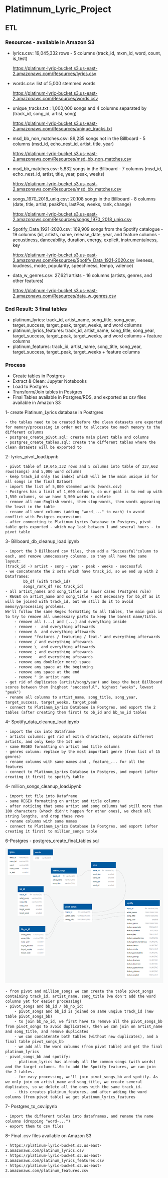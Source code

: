 # Platimnum_Lyric_Project

## ETL

### Resources - available in Amazon S3
- lyrics.csv: 19,045,332 rows - 5 columns (track_id, mxm_id, word, count, is_test)

	https://platinum-lyric-bucket.s3.us-east-2.amazonaws.com/Resources/lyrics.csv
- words.csv: list of 5,000 stemmed words

	https://platinum-lyric-bucket.s3.us-east-2.amazonaws.com/Resources/words.csv
- unique_tracks.txt : 1,000,000 songs and 4 columns separated by  <SEP> (track_id, song_id, artist, song)

	https://platinum-lyric-bucket.s3.us-east-2.amazonaws.com/Resources/unique_tracks.txt
- msd_bb_non_matches.csv: 89,235 songs not in the Billboard - 5 columns (msd_id, echo_nest_id, artist, title, year)

	https://platinum-lyric-bucket.s3.us-east-2.amazonaws.com/Resources/msd_bb_non_matches.csv	
- msd_bb_matches.csv: 5,832 songs in the Billboard - 7 columns (msd_id, echo_nest_id, artist, title, year, peak, weeks)

	https://platinum-lyric-bucket.s3.us-east-2.amazonaws.com/Resources/msd_bb_matches.csv
- songs_1970_2018_uniq.csv: 20,108 songs in the Billboard - 8 columns (date, title, artist, peakPos, lastPos, weeks, rank, change)

	https://platinum-lyric-bucket.s3.us-east-2.amazonaws.com/Resources/songs_1970_2018_uniq.csv	
- Spotify_Data_1921-2020.csv: 169,909 songs from the Spotify catalogue - 19 columns (id, artists, name, release_date, year, and feature columns - acoustiness, danceability, duration, energy, explicit, instrumentalness, key

	https://platinum-lyric-bucket.s3.us-east-2.amazonaws.com/Resources/Spotify_Data_1921-2020.csv
liveness, loudness, mode, popularity, speechiness, tempo, valence)
- data_w_genres.csv: 27,621 artists - 16 columns (artists, genres, and other features)

	https://platinum-lyric-bucket.s3.us-east-2.amazonaws.com/Resources/data_w_genres.csv

### End Result: 3 final tables

- platinum_lyrics: track_id, artist_name, song_title, song_year, target_success, target_peak, target_weeks, and word columns
- platinum_lyrics_features: track_id, artist_name, song_title, song_year, target_success, target_peak, target_weeks, and word columns + feature columns
- platinum_features: track_id, artist_name, song_title, song_year, target_success, target_peak, target_weeks + feature columns

### Process

- Create tables in Postgres	
- Extract & Clean: Jupyter Notebooks
- Load to Postgres
- Transform/Join tables in Postgres
- Final Tables available in Postgres/RDS, and exported as csv files available in Amazon S3


1- create Platinum_Lyrics database in Postrgres

	- the tables need to be created before the clean datasets are exported for memory/processing in order not to allocate too much memory to the different columns
	- postgres_create_pivot.sql: create main pivot table and columns
	- postgres_create_tables.sql: create the different tables where the clean datasets will be exported to

2- lyrics_pivot_load.ipynb

	- pivot table of 19,045,332 rows and 5 columns into table of 237,662 rows(songs) and 5,000 word columns
	- keep track_id only (as index) which will be the main unique id for all songs in the final Dataset
	- import the list of 5,000 stemmed words (words.csv)
	- Postgres has a limit of 1,600 columns, so our goal is to end up with 1,550 columns, so we have 3,500 words to delete
	- remove all non-English words, then stop-words, then words appearing the least in the table
	- rename all word columns (adding "word_..." to each) to avoid conflict with Postgres expressions
	- after connecting to Platinum_Lyrics Database in Postgres, pivot table gets exported - which may last between 1 and several hours - to pivot table

3- Billboard_db_cleanup_load.ipynb

	- import the 3 Billboard csv files, then add a "Successful"column to each, and remove unnecessary columns, so they all have the same layout:
	(track_id -) artist - song - year - peak - weeks - successful
	- we concatenate the 2 sets which have track_id, so we end up with 2 Dataframes:
			bb_df (with track_id)
			songs_rank_df (no track_id)
	- all artist_names and song_titles in lower cases (Postgres rule)
	- REGEX on artist_name and song_title - not necessary for bb_df as it will be joined with track_id, but we still do it to avoid memory/processing problems.
	We'll follow the same Regex formatting to all tables, the main goal is to try to remove all unecessary parts to keep the barest name/title.
		- remove all (...) and [...] and everything inside
		- remove -  and everything aftewards
		- remove &  and everything aftewards
		- remove "features / featuring / feat." and everything afterwards
		- remove / and everything aftewards
		- remove \  and everything aftewards
		- remove ; and everything aftewards
		- remove _ and everything aftewards
		- remove any double(or more) space
		- remove any space at the beginning
		- remove any space at the end
		- remove " in artist name
	- get rid of duplicates (artist/song/year) and keep the best Billboard scores between them (highest "successful", highest "weeks", lowest "peak")
	- rename all columns to artist_name, song_title, song_year, target_success, target_weeks, target_peak
	- connect to Platinum_Lyrics Database in Postgres, and export the 2 tables (after creating them first) to bb_id and bb_no_id tables

4- Spotify_data_cleanup_load.ipynb

	- import the csv into Dataframe
	- artists columns: get rid of extra characters, separate different artists, and only keep the 1st one
	- same REGEX formatting on artist and title columns
	- genres column: replace by the most important genre (from list of 15 genres)
	- rename columns with same names and , feature_... for all the features
	- connect to Platinum_Lyrics Database in Postgres, and export (after creating it first) to spotify table

4- million_songs_cleanup_load.ipynb

	- import txt file into Dataframe
	- same REGEX formatting on artist and title columns
	- after noticing that some artist and song columns had still more than  100 characters (whoch didn't happen for other ones), we check all string lengths, and drop these rows
	- rename columns with same names
	- connect to Platinum_Lyrics Database in Postgres, and export (after creating it first) to million_songs table

6-Postgres - postgres_create_final_tables.sql

<img src="ERD1.png" width="700">

	- from pivot and million_songs we can create the table pivot_songs containing track_id, artist_name, song_title (we don't add the word columns yet for easier processing)
	- pivot_songs and bb_id / bb_no_id:
		- pivot_songs and bb_id is joined on same unqiue track_id (new table pivot_songs_bb)
		- to join bb_no_id, we first have to remove all the pivot_songs_bb from pivot_songs to avoid duplicates), then we can join on artist_name and song_title, and remove duplicates
		- we can concatenate both tables (without new duplicates), and a final table pivot_songs_bb
		- we add all the word columns (from pivot table) and get the final platinum_lyrics
	- pivot_songs_bb and spotify:
		- platinum_lyrics has already all the common songs (with words) and the target columns. So to add the Spotify features, we can join the 2 tables. 
		- for easy processing, we'll join pivot_songs_bb and spotify. As we only join on artist_name and song_title, we create several duplicates, so we delete all the ones with the same track_id.
		- this creates platinum_features, and after adding the word columns (from pivot table) we get platinum_lyrics_features

7- Postgres_to_csv.ipynb

	- import the different tables into dataframes, and rename the name columns (dropping "word-...")
	- export them to csv files

8- Final .csv files available on Amazon S3

	- https://platinum-lyric-bucket.s3.us-east-2.amazonaws.com/platinum_lyrics.csv
	- https://platinum-lyric-bucket.s3.us-east-2.amazonaws.com/platinum_lyrics_features.csv
	- https://platinum-lyric-bucket.s3.us-east-2.amazonaws.com/platinum_features.csv



